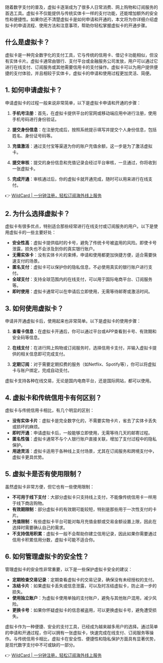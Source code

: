 随着数字支付的普及，虚拟卡逐渐成为了很多人日常消费、网上购物和订阅服务的首选工具。虚拟卡不仅能提供与传统实体卡一样的支付功能，还能增加额外的安全性和便捷性。如果你还不清楚虚拟卡是如何申请和开通的，本文将为你详细介绍虚拟卡的申请流程、使用方法和注意事项，帮助你轻松掌握虚拟卡的开通步骤。

## 什么是虚拟卡？

虚拟卡是一种完全数字化的支付工具，它与传统的信用卡、借记卡功能相似，但没有实体卡片。虚拟卡通常由银行、支付平台或金融服务公司发放，用户可以通过它进行在线支付、订阅服务或其他需要信用卡的支付操作。虚拟卡可以为用户提供便捷的支付体验，并且相较于实体卡，虚拟卡的申请和使用过程更加灵活、简便。

## 1. 如何申请虚拟卡？

申请虚拟卡的过程一般来说非常简单，以下是虚拟卡申请和开通的步骤：

1. **手机号注册**：首先，在虚拟卡提供平台的官网或移动端应用中进行注册，使用手机号码进行身份验证。

2. **提交身份信息**：在注册完成后，按照系统提示填写并提交个人身份信息，包括姓名、身份证号码等。

3. **充值激活**：通过支付宝等渠道为你的账户充值余额，这一步是为了激活虚拟卡。

4. **提交审核**：提交的身份信息和充值记录会经过平台审核，一旦通过，你将收到一张虚拟卡。

5. **完成开通**：审核通过后，你的虚拟卡就开通完成，随时可以用来进行在线支付。

👉 [WildCard | 一分钟注册，轻松订阅海外线上服务](https://bit.ly/bewildcard)

## 2. 为什么选择虚拟卡？

虚拟卡有很多优点，特别适合那些经常进行在线支付或订阅服务的用户。以下是使用虚拟卡的一些主要好处：

- **安全性高**：虚拟卡提供临时的卡号，避免了传统卡号被盗用的风险。即使卡号泄露，损失也不会涉及到你的真实银行账户。
- **无需实体卡**：没有实体卡片的束缚，申请和使用都更加快捷方便，适合需要快速支付的场景。
- **匿名支付**：虚拟卡可以保护你的隐私信息，不必使用真实的银行账户进行支付。
- **全球支付**：支持全球范围内的在线支付，可以用于国际电商平台、订阅服务等。
- **即时使用**：虚拟卡通常可以在申请后立即使用，无需等待邮寄或激活时间。

## 3. 如何使用虚拟卡？

申请并开通虚拟卡后，使用起来也非常简单。以下是虚拟卡的使用步骤：

1. **查看卡信息**：在虚拟卡开通后，你可以通过平台或APP查看到卡号、有效期和安全码等信息。

2. **在线支付**：在进行网上购物或订阅服务时，选择信用卡支付，并输入虚拟卡提供的相关信息即可完成支付。

3. **定期订阅**：对于需要定期扣费的服务（如Netflix、Spotify等），你可以将虚拟卡与账户绑定，完成自动支付。

虚拟卡支持各种在线交易，无论是国内电商平台，还是国际网站，都可以使用。

## 4. 虚拟卡和传统信用卡有何区别？

虚拟卡与传统信用卡相比，有几个明显的区别：

- **没有实体卡片**：虚拟卡是完全数字化的，不需要实物卡片，省去了实体卡丢失或损坏的麻烦。
- **即时开通**：申请虚拟卡后，一般能够立即使用，无需等待几天的邮寄过程。
- **匿名性强**：虚拟卡通常不与个人银行账户直接关联，增加了支付过程中的隐私保护。
- **用途灵活**：虚拟卡适用于各种线上支付场景，尤其在订阅服务和跨境支付中，虚拟卡更具优势。

## 5. 虚拟卡是否有使用限制？

虽然虚拟卡非常方便，但它也有一些使用限制：

- **不可用于线下支付**：大部分虚拟卡只支持线上支付，不能像传统信用卡一样用于线下商店购物。
- **有效期限制**：部分虚拟卡的有效期可能较短，特别是那些用于一次性支付的卡片。
- **充值限制**：有些虚拟卡平台可能对每月充值金额或交易金额设置上限，因此在选择时需要确认自己的需求。
- **不支持信用积累**：虚拟卡一般不会帮助你建立信用记录，因此如果你需要通过信用卡积累信用分数，虚拟卡可能不适合你。

## 6. 如何管理虚拟卡的安全性？

管理虚拟卡的安全性非常重要，以下是一些保护虚拟卡安全的建议：

- **定期检查交易记录**：定期查看虚拟卡的交易记录，确保没有未经授权的支付。
- **冻结卡片**：如果虚拟卡丢失或信息泄露，可以及时冻结虚拟卡，防止进一步的损失。
- **使用独立账户**：为虚拟卡使用单独的支付账户，避免与其他账户混用，减少风险。
- **更换卡号**：如果你怀疑虚拟卡的信息被盗用，可以更换虚拟卡号，避免遭受损失。

虚拟卡作为一种便捷、安全的支付工具，已经成为越来越多用户的选择。通过简单的申请和开通过程，你可以拥有一张虚拟卡，快速完成在线支付、订阅服务等操作。与传统信用卡相比，虚拟卡在安全性、便捷性和隐私保护方面具有显著优势，是现代数字支付中不可或缺的一部分。

👉 [WildCard | 一分钟注册，轻松订阅海外线上服务](https://bit.ly/bewildcard)